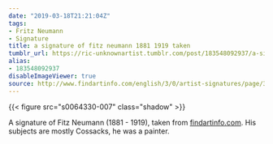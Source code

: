 ```yaml
---
date: "2019-03-18T21:21:04Z"
tags:
- Fritz Neumann
- Signature
title: a signature of fitz neumann 1881 1919 taken
tumblr_url: https://ric-unknownartist.tumblr.com/post/183548092937/a-signature-of-fitz-neumann-1881-1919-taken
alias:
- 183548092937
disableImageViewer: true
source: http://www.findartinfo.com/english/3/0/artist-signatures/page/39245.html
---
```

{{< figure src="s0064330-007" class="shadow" >}}

A signature of Fitz Neumann (1881 - 1919), taken from [findartinfo.com](http://www.findartinfo.com/english/3/0/artist-signatures/page/39245.html). His subjects are mostly Cossacks, he was a painter.
